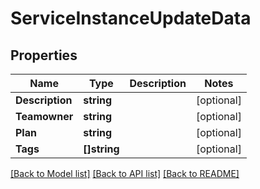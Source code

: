 # ServiceInstanceUpdateData

## Properties
Name | Type | Description | Notes
------------ | ------------- | ------------- | -------------
**Description** | **string** |  | [optional] 
**Teamowner** | **string** |  | [optional] 
**Plan** | **string** |  | [optional] 
**Tags** | **[]string** |  | [optional] 

[[Back to Model list]](../README.md#documentation-for-models) [[Back to API list]](../README.md#documentation-for-api-endpoints) [[Back to README]](../README.md)


